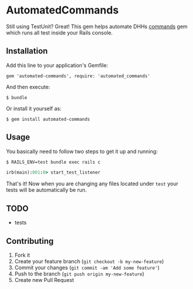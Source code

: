 # AutomatedCommands

Still using TestUnit? Great! This gem helps automate DHHs [commands][1] gem which runs all test inside your Rails console.

## Installation

Add this line to your application's Gemfile:

    gem 'automated-commands', require: 'automated_commands'

And then execute:

    $ bundle

Or install it yourself as:

    $ gem install automated-commands

## Usage

You basically need to follow two steps to get it up and running:

``` bash
$ RAILS_ENV=test bundle exec rails c
```
``` ruby
irb(main):001:0> start_test_listener
```

That's it! Now when you are changing any files located under `test` your tests will be automatically be run.

## TODO

- tests

## Contributing

1. Fork it
2. Create your feature branch (`git checkout -b my-new-feature`)
3. Commit your changes (`git commit -am 'Add some feature'`)
4. Push to the branch (`git push origin my-new-feature`)
5. Create new Pull Request

[1]:https://github.com/rails/commands